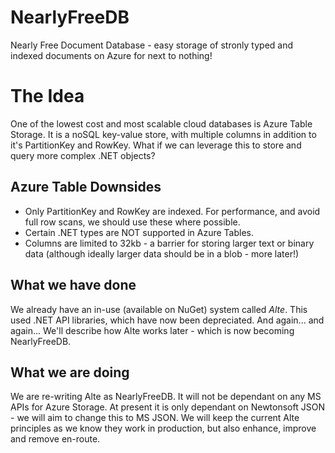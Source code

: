 # NearlyFreeDB
Nearly Free Document Database - easy storage of stronly typed and indexed documents on Azure for next to nothing!
# The Idea
One of the lowest cost and most scalable cloud databases is Azure Table Storage. It is a noSQL key-value store, with multiple columns in addition to it's PartitionKey and RowKey. What if we can leverage this to store and query more complex .NET objects?
## Azure Table Downsides
- Only PartitionKey and RowKey are indexed. For performance, and avoid full row scans, we should use these where possible.
- Certain .NET types are NOT supported in Azure Tables.
- Columns are limited to 32kb - a barrier for storing larger text or binary data (although ideally larger data should be in a blob - more later!)
## What we have done
We already have an in-use (available on NuGet) system called _Alte_. This used .NET API libraries, which have now been depreciated. And again... and again... We'll describe how Alte works later - which is now becoming NearlyFreeDB.
## What we are doing
We are re-writing Alte as NearlyFreeDB. It will not be dependant on any MS APIs for Azure Storage. At present it is only dependant on Newtonsoft JSON - we will aim to change this to MS JSON. We will keep the current Alte principles as we know they work in production, but also enhance, improve and remove en-route.
